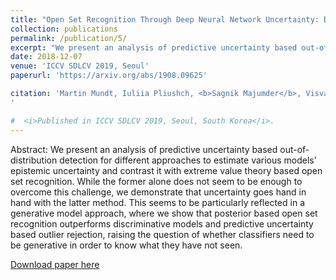 ```yaml
---
title: "Open Set Recognition Through Deep Neural Network Uncertainty: Does Out-of-Distribution Detection Require Generative Classifiers?"
collection: publications
permalink: /publication/5/
excerpt: "We present an analysis of predictive uncertainty based out-of-distribution detection for different approaches to estimate various models' epistemic uncertainty and contrast it with extreme value theory based open set recognition. While the former alone does not seem to be enough to overcome this challenge, we demonstrate that uncertainty goes hand in hand with the latter method. This seems to be particularly reflected in a generative model approach, where we show that posterior based open set recognition outperforms discriminative models and predictive uncertainty based outlier rejection, raising the question of whether classifiers need to be generative in order to know what they have not seen."
date: 2018-12-07
venue: 'ICCV SDLCV 2019, Seoul'
paperurl: 'https://arxiv.org/abs/1908.09625'

citation: 'Martin Mundt, Iuliia Pliushch, <b>Sagnik Majumder</b>, Visvanathan Ramesh, &quot;Open Set Recognition Through Deep Neural Network Uncertainty: Does Out-of-Distribution Detection Require Generative Classifiers?&quot; In: International Conference on Computer Vision (ICCV) 2019, Stastical Deep Learning for Computer Vision (SDLCV) Workshop.
'

#  <i>Published in ICCV SDLCV 2019, Seoul, South Korea</i>.
---
```

Abstract: We present an analysis of predictive uncertainty based out-of-distribution detection for different approaches to estimate various models' epistemic uncertainty and contrast it with extreme value theory based open set recognition. While the former alone does not seem to be enough to overcome this challenge, we demonstrate that uncertainty goes hand in hand with the latter method. This seems to be particularly reflected in a generative model approach, where we show that posterior based open set recognition outperforms discriminative models and predictive uncertainty based outlier rejection, raising the question of whether classifiers need to be generative in order to know what they have not seen.

[Download paper here](https://arxiv.org/pdf/1908.09625.pdf)